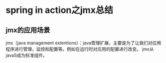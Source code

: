 # spring in action之jmx总结

## jmx的应用场景
jmx（java management extentions）：java管理扩展，主要是为了让我们对应用程序进行管理，监控和配置等。例如在运行时对应用的配置进行改变。
jmx从java5成为标准组件。
